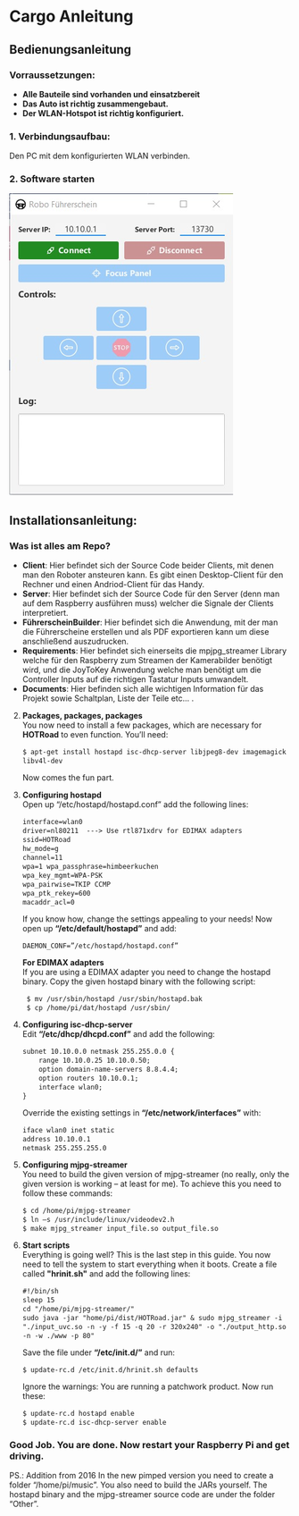 # Cargo Anleitung

## Bedienungsanleitung

### Vorraussetzungen:
- **Alle Bauteile sind vorhanden und einsatzbereit**
- **Das Auto ist richtig zusammengebaut.** 
- **Der WLAN-Hotspot ist richtig konfiguriert.**

### 1. Verbindungsaufbau: 
Den PC mit dem konfigurierten WLAN verbinden.

### 2. Software starten
![GUI](/Documents/GUI.jpeg?raw=true)

## Installationsanleitung:

### Was ist alles am Repo?
 - **Client**: Hier befindet sich der Source Code beider Clients, mit denen man den Roboter ansteuren kann. Es gibt einen Desktop-Client für  den Rechner und einen Andriod-Client für das Handy. 
 - **Server**: Hier befindet sich der Source Code für den Server (denn man auf dem Raspberry ausführen muss) welcher die Signale der Clients interpretiert.
 - **FührerscheinBuilder**: Hier befindet sich die Anwendung, mit der man die Führerscheine erstellen und als PDF exportieren kann um diese anschließend auszudrucken.
 - **Requirements**: Hier befindet sich einerseits die mpjpg_streamer Library welche für den Raspberry zum Streamen der Kamerabilder benötigt wird, und die JoyToKey Anwendung welche man benötigt um die Controller Inputs auf die richtigen Tastatur Inputs umwandelt.
 - **Documents**: Hier befinden sich alle wichtigen Information für das Projekt sowie Schaltplan, Liste der Teile etc... .
    
2. **Packages, packages, packages**<br>
    You now need to install a few packages, which are necessary for **HOTRoad** to even function. You’ll need:   
    
    ```
    $ apt-get install hostapd isc-dhcp-server libjpeg8-dev imagemagick libv4l-dev
    ```
    Now comes the fun part.
    
    
3. **Configuring hostapd**<br>
    Open up “/etc/hostapd/hostapd.conf” add the following lines:
    ```
    interface=wlan0
    driver=nl80211  ---> Use rtl871xdrv for EDIMAX adapters
    ssid=HOTRoad
    hw_mode=g
    channel=11
    wpa=1 wpa_passphrase=himbeerkuchen
    wpa_key_mgmt=WPA-PSK
    wpa_pairwise=TKIP CCMP
    wpa_ptk_rekey=600
    macaddr_acl=0
    ```

    If you know how, change the settings appealing to your needs!
    Now open up **“/etc/default/hostapd”** and add:
	```
	DAEMON_CONF=”/etc/hostapd/hostapd.conf”
    ```
    
    **For EDIMAX adapters**<br>
    If you are using a EDIMAX adapter you need to change the hostapd binary. Copy the given hostapd binary with the following script:
	```
	 $ mv /usr/sbin/hostapd /usr/sbin/hostapd.bak
	 $ cp /home/pi/dat/hostapd /usr/sbin/
	```
	
4. **Configuring isc-dhcp-server**<br>
    Edit **“/etc/dhcp/dhcpd.conf”** and add the following:
	```
	subnet 10.10.0.0 netmask 255.255.0.0 {
        range 10.10.0.25 10.10.0.50;
        option domain-name-servers 8.8.4.4;
        option routers 10.10.0.1;
        interface wlan0;
    }
    ```

    Override the existing settings in **“/etc/network/interfaces”** with:
	```
	iface wlan0 inet static
	address 10.10.0.1
	netmask 255.255.255.0
	```
	
	
5. **Configuring mjpg-streamer**<br>
    You need to build the given version of mjpg-streamer (no really, only the given version is working – at least for me). To achieve this you need to follow these commands:
    ```
    $ cd /home/pi/mjpg-streamer
	$ ln –s /usr/include/linux/videodev2.h
    $ make mjpg_streamer input_file.so output_file.so
    ```

6. **Start scripts**<br>
    Everything is going well? This is the last step in this guide. You now need to tell the system to start everything when it boots. Create a file called **"hrinit.sh"** and add the following lines:
    ```
    #!/bin/sh
    sleep 15
    cd "/home/pi/mjpg-streamer/"
    sudo java -jar "home/pi/dist/HOTRoad.jar" & sudo mjpg_streamer -i "./input_uvc.so -n -y -f 15 -q 20 -r 320x240" -o "./output_http.so -n -w ./www -p 80"
    ```
    Save the file under **“/etc/init.d/”** and run:
	```
	$ update-rc.d /etc/init.d/hrinit.sh defaults
    ```
    Ignore the warnings: You are running a patchwork product.
    Now run these:
	```
	$ update-rc.d hostapd enable
	$ update-rc.d isc-dhcp-server enable
    ```
### Good Job. You are done. Now restart your Raspberry Pi and get driving.


PS.: Addition from 2016
In the new pimped version you need to create a folder “/home/pi/music”. You also need to build the JARs yourself. The hostapd binary and the mjpg-streamer source code are under the folder “Other”.
